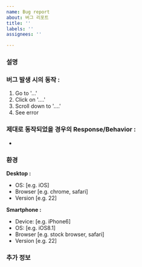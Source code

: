 ```yaml
---
name: Bug report
about: 버그 리포트
title: ''
labels: ''
assignees: ''

---
```


### 설명


### 버그 발생 시의 동작 :
1. Go to '...'
2. Click on '....'
3. Scroll down to '....'
4. See error

### 제대로 동작되었을 경우의 Response/Behavior : 
- 

### 환경

**Desktop :**
 - OS: [e.g. iOS]
 - Browser [e.g. chrome, safari]
 - Version [e.g. 22]

**Smartphone :**
 - Device: [e.g. iPhone6]
 - OS: [e.g. iOS8.1]
 - Browser [e.g. stock browser, safari]
 - Version [e.g. 22]

### 추가 정보

